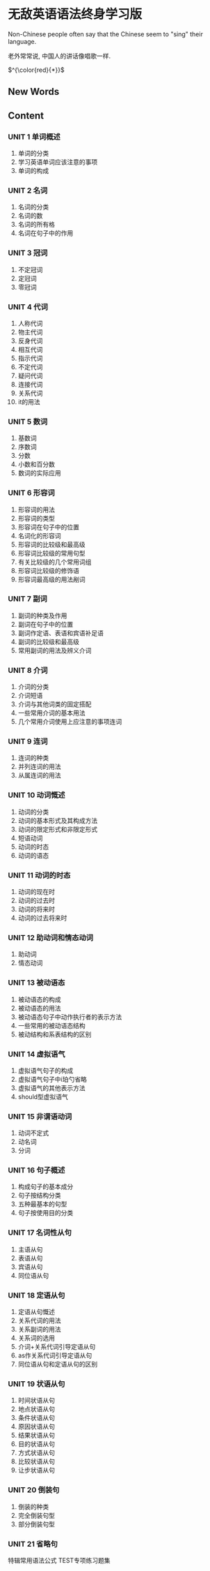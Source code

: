 # 无敌英语语法终身学习版

Non-Chinese people often say that the Chinese seem to "sing" their language. 

老外常常说, 中国人的讲话像唱歌一样.



$^{\color{red}{*}}$

## New Words



## Content

### UNIT 1 单词概述
1. 单词的分类
2. 学习英语单词应该注意的事项
3. 单词的构成

### UNIT 2 名词
1. 名词的分类
2. 名词的数
3. 名词的所有格
4. 名词在句子中的作用

### UNIT 3 冠词
1. 不定冠词
2. 定冠词
3. 零冠词

### UNIT 4 代词
1. 人称代词
2. 物主代词
3. 反身代词
4. 相互代词
5. 指示代词
6. 不定代词
7. 疑问代词
8. 连接代词
9. 关系代词
10. it的用法

### UNIT 5 数词
1. 基数词
2. 序数词
3. 分数
4. 小数和百分数
5. 数词的实际应用

### UNIT 6 形容词
1. 形容词的用法
2. 形容词的类型
3. 形容词在句子中的位置
4. 名词化的形容词
5. 形容词的比较级和最高级
6. 形容词比较级的常用句型
7. 有关比较级的几个常用词组
8. 形容词比较级的修饰语
9. 形容词最高级的用法剐词

### UNIT 7 副词
1. 副词的种类及作用
2. 副词在句子中的位置
3. 副词作定语、表语和宾语补足语
4. 副词的比较级和最高级
5. 常用副词的用法及辨义介词

### UNIT 8 介词
1. 介词的分类
2. 介词短语
3. 介词与其他词类的固定搭配
4. 一些常用介词的基本用法
5. 几个常用介词使用上应注意的事项连词

### UNIT 9 连词
1. 连词的种类
2. 并列连词的用法
3. 从属连词的用法

### UNIT 10 动词慨述
1. 动词的分类
2. 动词的基本形式及其构成方法
3. 动词的限定形式和非限定形式
4. 短语动词
5. 动词的时态
6. 动词的语态

### UNIT 11 动词的时态
1. 动词的现在时
2. 动词的过去时
3. 动词的将来时
4. 动词的过去将来时

### UNIT 12 助动词和情态动词
1. 助动词
2. 情态动词

### UNIT 13 被动语态
1. 被动语态的构成
2. 被动语态的用法
3. 被动语态句子中动作执行者的表示方法
4. 一些常用的被动语态结构
5. 被动结构和系表结构的区别

### UNIT 14 虚拟语气
1. 虚拟语气句子的构成
2. 虚拟语气句子中i珀勺省略
3. 虚拟语气的其他表示方法
4. should型虚拟语气

### UNIT 15 非谓语动词
1. 动词不定式
2. 动名词
3. 分词

### UNIT 16 句子概述
1. 构成句子的基本成分
2. 句子按结构分类
3. 五种最基本的句型
4. 句子按使用目的分类

### UNIT 17 名词性从句

1. 主语从句
2. 表语从句
3. 宾语从句
4. 同位语从句

### UNIT 18 定语从句

1. 定语从句慨述
2. 关系代词的用法
3. 关系副词的用法
4. 关系词的选用
5. 介词+关系代词引导定语从句
6. as作关系代词引导定语从句
7. 同位语从句和定语从句的区别

### UNIT 19 状语从句

1. 时间状语从句
2. 地点状语从句
3. 条件状语从句
4. 原因状语从句
5. 结果状语从句
6. 目的状语从句
7. 方式状语从句
8. 比较状语从句
9. 让步状语从句

### UNIT 20 倒装句
1. 倒装的种类
2. 完全倒装句型
3. 部分倒装句型

### UNIT 21 省略句
特辑常用语法公式
TEST专项练习题集